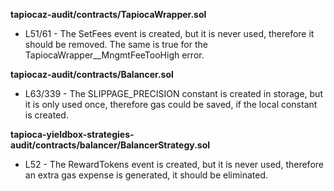 **tapiocaz-audit/contracts/TapiocaWrapper.sol**
- L51/61 - The SetFees event is created, but it is never used, therefore it should be removed. The same is true for the TapiocaWrapper__MngmtFeeTooHigh error.


**tapiocaz-audit/contracts/Balancer.sol**
- L63/339 - The SLIPPAGE_PRECISION constant is created in storage, but it is only used once, therefore gas could be saved, if the local constant is created.


**tapioca-yieldbox-strategies-audit/contracts/balancer/BalancerStrategy.sol**
- L52 - The RewardTokens event is created, but it is never used, therefore an extra gas expense is generated, it should be eliminated.

